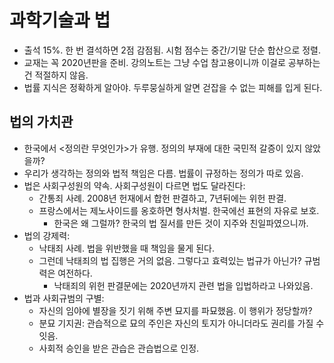 # 과학기술과 법

- 출석 15%. 한 번 결석하면 2점 감점됨. 시험 점수는 중간/기말 단순 합산으로 정렬.
- 교재는 꼭 2020년판을 준비. 강의노트는 그냥 수업 참고용이니까 이걸로 공부하는건 적절하지 않음.
- 법률 지식은 정확하게 알아야. 두루뭉실하게 알면 걷잡을 수 없는 피해를 입게 된다.

## 법의 가치관

- 한국에서 <정의란 무엇인가>가 유행. 정의의 부재에 대한 국민적 갈증이 있지 않았을까?
- 우리가 생각하는 정의와 법적 책임은 다름. 법률이 규정하는 정의가 따로 있음.
- 법은 사회구성원의 약속. 사회구성원이 다르면 법도 달라진다:
  - 간통죄 사례. 2008년 헌재에서 합헌 판결하고, 7년뒤에는 위헌 판결.
  - 프랑스에서는 제노사이드를 옹호하면 형사처벌. 한국에선 표현의 자유로 보호.
    - 한국은 왜 그럴까? 한국의 법 질서를 만든 것이 지주와 친일파였으니까.
- 법의 강제력:
  - 낙태죄 사례. 법을 위반했을 때 책임을 물게 된다.
  - 그런데 낙태죄의 법 집행은 거의 없음. 그렇다고 효력있는 법규가 아닌가? 규범력은 여전하다.
    - 낙태죄의 위헌 판결문에는 2020년까지 관련 법을 입법하라고 나와있음.
- 법과 사회규범의 구별:
  - 자신의 임야에 별장을 짓기 위해 주변 묘지를 파묘했음. 이 행위가 정당할까?
  - 분묘 기지권: 관습적으로 묘의 주인은 자신의 토지가 아니더라도 권리를 가질 수 잇음.
  - 사회적 승인을 받은 관습은 관습법으로 인정.
